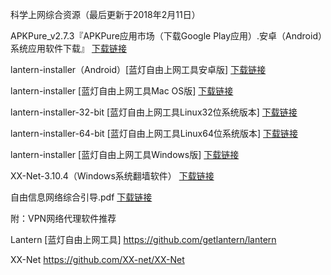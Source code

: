 科学上网综合资源（最后更新于2018年2月11日）

APKPure_v2.7.3『APKPure应用市场（下载Google Play应用）.安卓（Android）系统应用软件下载』 [下载链接](https://coding.net/u/Download-Mirrors/p/APKPure/git/raw/master/APKPure_v2.7.3.apk) 

lantern-installer（Android）[蓝灯自由上网工具安卓版] [下载链接](https://coding.net/u/Download-Mirrors/p/Lantern/git/raw/master/lantern-installer.apk)

lantern-installer [蓝灯自由上网工具Mac OS版] [下载链接](https://coding.net/u/Download-Mirrors/p/Lantern/git/raw/master/lantern-installer.dmg)

lantern-installer-32-bit [蓝灯自由上网工具Linux32位系统版本] [下载链接](https://coding.net/u/Download-Mirrors/p/Lantern/git/raw/master/lantern-installer-32-bit.deb)

lantern-installer-64-bit [蓝灯自由上网工具Linux64位系统版本] [下载链接](https://coding.net/u/Download-Mirrors/p/Lantern/git/raw/master/lantern-installer-64-bit.deb)

lantern-installer [蓝灯自由上网工具Windows版] [下载链接](https://coding.net/u/Download-Mirrors/p/Lantern/git/raw/master/lantern-installer.exe)

XX-Net-3.10.4（Windows系统翻墙软件） [下载链接](https://coding.net/u/Download-Mirrors/p/XX-Net/git/raw/master/XX-Net-3.10.4.zip)

自由信息网络综合引导.pdf [下载链接](https://coding.net/u/Download-Mirrors/p/Documentation/git/raw/master/%25E8%2587%25AA%25E7%2594%25B1%25E4%25BF%25A1%25E6%2581%25AF%25E7%25BD%2591%25E7%25BB%259C%25E7%25BB%25BC%25E5%2590%2588%25E5%25BC%2595%25E5%25AF%25BC.pdf)


附：VPN网络代理软件推荐

Lantern [蓝灯自由上网工具] https://github.com/getlantern/lantern

XX-Net https://github.com/XX-net/XX-Net
